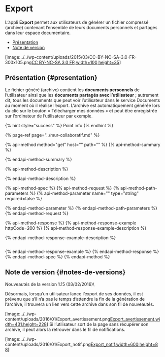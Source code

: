 # Export

L’appli **Export** permet aux utilisateurs de générer un fichier compressé \(archive\) contenant l’ensemble de leurs documents personnels et partagés dans leur espace documentaire.

* [Présentation](https://github.com/rdjedjig/test/tree/3238c182f08d33cb073b2a487612e589768c5227/application/archive/index.html?iframe=true#presentation)
* [Note de version](https://github.com/rdjedjig/test/tree/3238c182f08d33cb073b2a487612e589768c5227/application/archive/index.html?iframe=true#notes-de-versions)

\[image:../../wp-content/uploads/2015/03/CC-BY-NC-SA-3.0-FR-300x105.png[CC BY-NC-SA 3.0 FR,width=100,height=35](http://creativecommons.org/licenses/by-nc-sa/3.0/fr/)\]

## Présentation {#presentation}

Le fichier généré \(archive\) contient les **documents personnels** de l’utilisateur ainsi que les **documents partagés avec l’utilisateur** ; autrement dit, tous les documents que peut voir l’utilisateur dans le service Documents au moment où il réalise l’export. L’archive est automatiquement générée lors du clic sur le bouton « Télécharger mes données » et peut être enregistrée sur l’ordinateur de l’utilisateur par exemple.



{% hint style="success" %}
Point info
{% endhint %}

{% page-ref page="../mur-collaboratif.md" %}

{% api-method method="get" host="" path="" %}
{% api-method-summary %}

{% endapi-method-summary %}

{% api-method-description %}

{% endapi-method-description %}

{% api-method-spec %}
{% api-method-request %}
{% api-method-path-parameters %}
{% api-method-parameter name="" type="string" required=false %}

{% endapi-method-parameter %}
{% endapi-method-path-parameters %}
{% endapi-method-request %}

{% api-method-response %}
{% api-method-response-example httpCode=200 %}
{% api-method-response-example-description %}

{% endapi-method-response-example-description %}

```

```
{% endapi-method-response-example %}
{% endapi-method-response %}
{% endapi-method-spec %}
{% endapi-method %}





## Note de version {#notes-de-versions}

Nouveautés de la version 1.15 \(03/02/2016\)\

Désormais, lorsqu’un utilisateur lance l’export de ses données, il est prévenu que s’il n’a pas le temps d’attendre la fin de la génération de l’archive, il trouvera un lien vers cette archive dans son fil de nouveautés.

\[image:../../wp-content/uploads/2016/01/Export\_avertissement.png[Export\_avertissement,width=431,height=228](https://github.com/rdjedjig/test/tree/3238c182f08d33cb073b2a487612e589768c5227/wp-content/uploads/2016/01/Export_avertissement.png)\] Si l’utilisateur sort de la page sans récupérer son archive, il peut alors la retrouver dans le fil de notifications.

\[image:../../wp-content/uploads/2016/01/Export\_notif.png[Export\_notif,width=600,height=88](https://github.com/rdjedjig/test/tree/3238c182f08d33cb073b2a487612e589768c5227/wp-content/uploads/2016/01/Export_notif.png)\]

